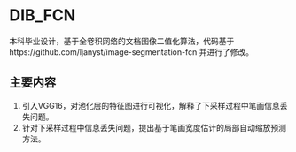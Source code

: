# DIB_FCN
本科毕业设计，基于全卷积网络的文档图像二值化算法，代码基于https://github.com/ljanyst/image-segmentation-fcn 并进行了修改。

## 主要内容
1. 引入VGG16，对池化层的特征图进行可视化，解释了下采样过程中笔画信息丢失问题。
2. 针对下采样过程中信息丢失问题，提出基于笔画宽度估计的局部自动缩放预测方法。




